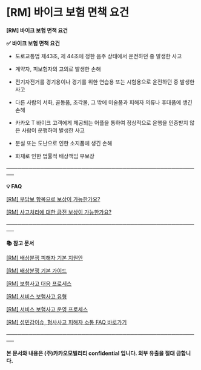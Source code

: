 # [RM] 바이크 보험 면책 요건

**[RM] 바이크 보험 면책 요건**

****✅ 바이크 보험 면책 요건****

- 도로교통법 제43조, 제 44조에 정한 음주 상태에서 운전하던 중 발생한 사고

- 계약자, 피보험자의 고의로 발생한 손해

- 전기자전거를 경기용이나 경기를 위한 연습용 또는 시험용으로 운전하던 중 발생한 사고

- 다른 사람의 서화, 골동품, 조각물, 그 밖에 미술품과 피해자 의류나 휴대품에 생긴 손해

- 카카오 T 바이크 고객에게 제공되는 어플을 통하여 정상적으로 운행을 인증받지 않은 사람이 운행하여 발생한 사고

- 분실 또는 도난으로 인한 소지품에 생긴 손해

- 화재로 인한 법률적 배상책임 부보장

────────────────────────────────────────────────────

****💡 FAQ****

[[RM] 부담보 항목으로 보상이 가능한가요?](https://kakaomobilitysupport.zendesk.com/hc/ko/articles/40683393656729)

[[RM] 사고처리에 대한 금전 보상이 가능한가요?](https://kakaomobilitysupport.zendesk.com/hc/ko/articles/40683118321049)

**────────────────────────────────────────────────────**

**📚 참고 문서**

[[RM] 배상분쟁 피해자 기본 지원안](https://kakaomobilitysupport.zendesk.com/hc/ko/articles/40717919011225)

[[RM] 배상분쟁 기본 가이드](https://kakaomobilitysupport.zendesk.com/hc/ko/articles/40715116674329)

[[RM] 보험사고 대응 프로세스](https://kakaomobilitysupport.zendesk.com/hc/ko/articles/40717238182553)

[[RM] 서비스 보험사고 유형](https://kakaomobilitysupport.zendesk.com/hc/ko/articles/40721290232729)

[[RM] 서비스 보험사고 운영 프로세스](https://kakaomobilitysupport.zendesk.com/hc/ko/articles/40721365410585)

[[RM] 성민감이슈, 형사사고 피해자 소통 FAQ 바로가기](https://kakaomobilitysupport.zendesk.com/hc/ko/sections/39995774557721--RM-%EC%84%B1%EB%AF%BC%EA%B0%90%EC%9D%B4%EC%8A%88-%ED%98%95%EC%82%AC%EC%82%AC%EA%B3%A0-%ED%94%BC%ED%95%B4%EC%9E%90-%EC%86%8C%ED%86%B5-FAQ)

**────────────────────────────────────────────────────**

**본 문서와 내용은 (주)카카오모빌리티 confidential 입니다. 외부 유출을 절대 금합니다.**